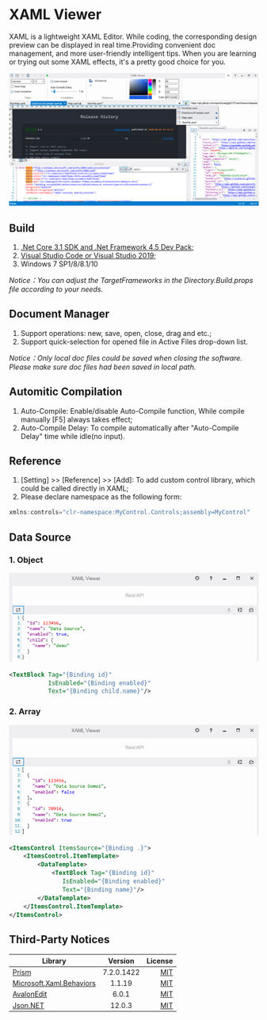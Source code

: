 # XAML Viewer
XAML is a lightweight XAML Editor.
While coding, the corresponding design preview can be displayed in real time.Providing convenient doc management, and more user-friendly intelligent tips.
When you are learning or trying out some XAML effects, it's a pretty good choice for you.

![Preview](images/XAMLViewer.png)

## Build
1. [.Net Core 3.1 SDK and .Net Framework 4.5 Dev Pack](https://dotnet.microsoft.com/download);
2. [Visual Studio Code or Visual Studio 2019](https://visualstudio.microsoft.com/);
3. Windows 7 SP1/8/8.1/10

_Notice：You can adjust the TargetFrameworks in the Directory.Build.props file according to your needs._

## Document Manager
1. Support operations: new, save, open, close, drag and etc.;
2. Support quick-selection for opened file in Active Files drop-down list.

_Notice：Only local doc files could be saved when closing the software. Please make sure doc files had been saved in local path._

## Automitic Compilation
1. Auto-Compile: Enable/disable Auto-Compile function, While compile manually [F5] always takes effect;
2. Auto-Compile Delay: To compile automatically after "Auto-Compile Delay" time while idle(no input).

## Reference
1. [Setting] >> [Reference] >> [Add]: To add custom control library, which could be called directly in XAML;
2. Please declare namespace as the following form:</br>
``` csharp
xmlns:controls="clr-namespace:MyControl.Controls;assembly=MyControl"
```
## Data Source
### 1. Object

![DataSource](images/DataSource.png)
``` xml
<TextBlock Tag="{Binding id}"
           IsEnabled="{Binding enabled}"
           Text="{Binding child.name}"/>
```
### 2. Array

![DataSource](images/DataSource_Array.png)
``` xml
<ItemsControl ItemsSource="{Binding .}">
    <ItemsControl.ItemTemplate>
        <DataTemplate>
            <TextBlock Tag="{Binding id}"
		       IsEnabled="{Binding enabled}"
		       Text="{Binding name}"/>
        </DataTemplate>
    </ItemsControl.ItemTemplate>
</ItemsControl>
```
## Third-Party Notices
Library|Version|License
--|:--:|--:
[Prism](https://github.com/PrismLibrary/Prism)|7.2.0.1422|[MIT](https://github.com/PrismLibrary/Prism/blob/master/LICENSE)
[Microsoft.Xaml.Behaviors](https://github.com/microsoft/XamlBehaviorsWpf)|1.1.19|[MIT](https://github.com/microsoft/XamlBehaviorsWpf/blob/master/LICENSE)
[AvalonEdit](https://github.com/icsharpcode/AvalonEdit)|6.0.1|[MIT](https://github.com/icsharpcode/AvalonEdit/blob/master/LICENSE)
[Json.NET](https://github.com/JamesNK/Newtonsoft.Json)|12.0.3|[MIT](https://github.com/JamesNK/Newtonsoft.Json/blob/master/LICENSE.md)
                   
